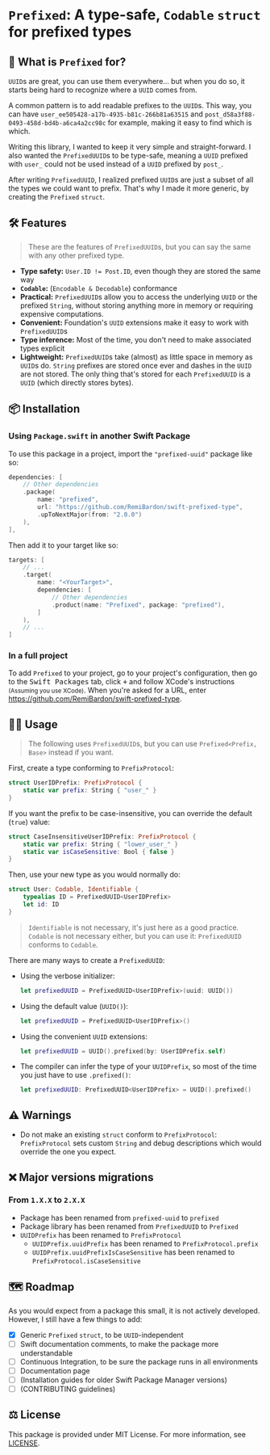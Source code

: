 # `Prefixed`: A type-safe, `Codable` `struct` for prefixed types

## 🤔 What is `Prefixed` for?

`UUID`s are great, you can use them everywhere… but when you do so,
it starts being hard to recognize where a `UUID` comes from.

A common pattern is to add readable prefixes to the `UUID`s.
This way, you can have `user_ee505428-a17b-4935-b81c-266b81a63515`
and `post_d58a3f88-0493-458d-bd4b-a6ca4a2cc98c` for example,
making it easy to find which is which.

Writing this library, I wanted to keep it very simple and straight-forward.
I also wanted the `PrefixedUUID`s to be type-safe, meaning a `UUID` prefixed with `user_`
could not be used instead of a `UUID` prefixed by `post_`.

After writing `PrefixedUUID`, I realized prefixed `UUID`s are just a subset
of all the types we could want to prefix. That's why I made it more generic,
by creating the `Prefixed` `struct`.

## 🛠 Features

> These are the features of `PrefixedUUID`s, but you can say the same with any other prefixed type.

- **Type safety:** `User.ID != Post.ID`, even though they are stored the same way
- **`Codable`:** (`Encodable & Decodable`) conformance
- **Practical:** `PrefixedUUID`s allow you to access the underlying `UUID` or the prefixed `String`,
  without storing anything more in memory or requiring expensive computations.
- **Convenient:** Foundation's `UUID` extensions make it easy to work with `PrefixedUUID`s
- **Type inference:** Most of the time, you don't need to make associated types explicit
- **Lightweight:** `PrefixedUUID`s take (almost) as little space in memory as `UUID`s do.
  `String` prefixes are stored once ever and dashes in the `UUID` are not stored.
  The only thing that's stored for each `PrefixedUUID` is a `UUID` (which directly stores bytes).

## 📦 Installation

### Using `Package.swift` in another Swift Package

To use this package in a project, import the `"prefixed-uuid"` package like so:

```swift
dependencies: [
	// Other dependencies
	.package(
		name: "prefixed",
		url: "https://github.com/RemiBardon/swift-prefixed-type",
		.upToNextMajor(from: "2.0.0")
	),
],
```

Then add it to your target like so:

```swift
targets: [
	// ...
	.target(
		name: "<YourTarget>",
		dependencies: [
			// Other dependencies
			.product(name: "Prefixed", package: "prefixed"),
		]
	),
	// ...
]
```

### In a full project

To add `Prefixed` to your project, go to your project's configuration,
then go to the <kbd>Swift Packages</kbd> tab, click <kbd>+</kbd> and follow XCode's instructions
<small>(Assuming you use XCode)</small>. When you're asked for a URL, enter
<https://github.com/RemiBardon/swift-prefixed-type>.

## 🧑‍💻 Usage

> The following uses `PrefixedUUID`s, but you can use `Prefixed<Prefix, Base>` instead if you want.

First, create a type conforming to `PrefixProtocol`:

```swift
struct UserIDPrefix: PrefixProtocol {
	static var prefix: String { "user_" }
}
```

If you want the prefix to be case-insensitive, you can override the default (`true`) value:

```swift
struct CaseInsensitiveUserIDPrefix: PrefixProtocol {
	static var prefix: String { "lower_user_" }
	static var isCaseSensitive: Bool { false }
}
```

Then, use your new type as you would normally do:

```swift
struct User: Codable, Identifiable {
	typealias ID = PrefixedUUID<UserIDPrefix>
	let id: ID
}
```

> `Identifiable` is not necessary, it's just here as a good practice.
> `Codable` is not necessary either, but you can use it: `PrefixedUUID` conforms to `Codable`.

There are many ways to create a `PrefixedUUID`:

- Using the verbose initializer:
  
  ```swift
  let prefixedUUID = PrefixedUUID<UserIDPrefix>(uuid: UUID())
  ```
  
- Using the default value (`UUID()`):
  
  ```swift
  let prefixedUUID = PrefixedUUID<UserIDPrefix>()
  ```
  
- Using the convenient `UUID` extensions:
  
  ```swift
  let prefixedUUID = UUID().prefixed(by: UserIDPrefix.self)
  ```
  
- The compiler can infer the type of your `UUIDPrefix`, so most of the time you just have to use `.prefixed()`:
  
  ```swift
  let prefixedUUID: PrefixedUUID<UserIDPrefix> = UUID().prefixed()
  ```

## ⚠️ Warnings

- Do not make an existing `struct` conform to `PrefixProtocol`:
  `PrefixProtocol` sets custom `String` and debug descriptions which would override the one you expect.

## ❌ Major versions migrations

### From `1.X.X` to `2.X.X`

- Package has been renamed from `prefixed-uuid` to `prefixed`
- Package library has been renamed from `PrefixedUUID` to `Prefixed`
- `UUIDPrefix` has been renamed to `PrefixProtocol`
	- `UUIDPrefix.uuidPrefix` has been renamed to `PrefixProtocol.prefix`
	- `UUIDPrefix.uuidPrefixIsCaseSensitive` has been renamed to `PrefixProtocol.isCaseSensitive`

## 🗺 Roadmap

As you would expect from a package this small, it is not actively developed.
However, I still have a few things to add:

- [x] Generic `Prefixed` `struct`, to be `UUID`-independent
- [ ] Swift documentation comments, to make the package more understandable
- [ ] Continuous Integration, to be sure the package runs in all environments
- [ ] Documentation page
- [ ] (Installation guides for older Swift Package Manager versions)
- [ ] (CONTRIBUTING guidelines)

## ⚖️ License

This package is provided under MIT License. For more information, see [LICENSE](./LICENSE).
